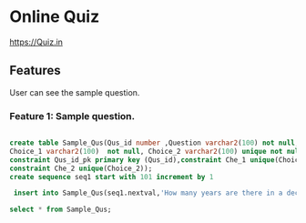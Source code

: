 # Online Quiz


https://Quiz.in


## Features


User can see the sample question.


### Feature 1: Sample question.

```sql

create table Sample_Qus(Qus_id number ,Question varchar2(100) not null,
Choice_1 varchar2(100)  not null, Choice_2 varchar2(100) unique not null,
constraint Qus_id_pk primary key (Qus_id),constraint Che_1 unique(Choice_1),
constraint Che_2 unique(Choice_2));
create sequence seq1 start with 101 increment by 1
```

```sql
 insert into Sample_Qus(seq1.nextval,'How many years are there in a decade?','10','15')

select * from Sample_Qus;
```

